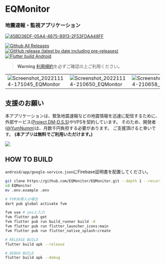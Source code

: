 # EQMonitor
### 地震速報・監視アプリケーション

[![45BD36DF-05A4-4875-B913-2F53FDAA48FF](https://user-images.githubusercontent.com/73390859/183258345-ac71c9ca-b794-4c00-bd7d-a9a20693464e.png)](https://github.com/EQMonitor/EQMonitor)

[![Github All Releases](https://img.shields.io/github/downloads/EQMonitor/EQMonitor/total.svg)](https://github.com/EQMonitor/EQMonitor/tags)
[![GitHub release (latest by date including pre-releases)](https://img.shields.io/github/v/release/EQMonitor/EQMonitor?color=blue&include_prereleases&label=Release)](https://github.com/EQMonitor/EQMonitor/releases/latest)
[![Flutter build Android](https://github.com/EQMonitor/EQMonitor/actions/workflows/android-release.yaml/badge.svg)](https://github.com/EQMonitor/EQMonitor/actions/workflows/android-release.yaml)

> **Warning**  [利用規約](https://github.com/EQMonitor/EQMonitor/blob/main/assets/docs/term_of_service.md)を必ずご確認の上ご利用ください。


||||
|---|---|---|
|![Screenshot_20221114-171045_EQMonitor](https://user-images.githubusercontent.com/73390859/201656094-c98e6942-489d-48dc-9ff5-80aa6d9e6247.png)|![Screenshot_20221114-210650_EQMonitor](https://user-images.githubusercontent.com/73390859/201656208-87ae0eed-bf39-47d4-8003-9745ffba56c2.png)|![Screenshot_20221114-210658_EQMonitor](https://user-images.githubusercontent.com/73390859/201656236-70d20f7c-6870-4d0f-a7d0-17777e6b276b.png)|


## 支援のお願い
本アプリケーションは、緊急地震速報などの地震情報を迅速に配信するために、外部サービス([Project DM-D.S.S](https://dmdata.jp/))やVPSを契約しています。
そのため、開発者([@YumNumm](https://github.com/YumNumm))は、月数千円負担する必要があります。
ご支援頂けると幸いです。
**(本アプリは無料でご利用いただけます。)**

[![](https://user-images.githubusercontent.com/73390859/201659680-63768eda-b774-4709-9c89-0e71771f6135.jpeg)](https://www.buymeacoffee.com/mgmg)





## HOW TO BUILD

`android/app/google-service.json`にFirebase証明書を配置してください。

```bash
git clone https://github.com/EQMonitor/EQMonitor.git --depth 1 --recursive
cd EQMonitor
mv .env.example .env

# FVM未導入の場合
dart pub global activate fvm

fvm use # yesと入力
fvm flutter pub get
fvm flutter pub run build_runner build -d
fvm flutter pub run flutter_launcher_icons:main
fvm flutter pub run flutter_native_splash:create

# RELEASE BUILD
flutter build apk --release

# DEBUG BUILD
flutter build apk --debug
```
